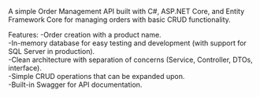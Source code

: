 A simple Order Management API built with C#, ASP.NET Core, and Entity Framework Core for managing orders with basic CRUD functionality.

Features:
-Order creation with a product name.      
-In-memory database for easy testing and development (with support for SQL Server in production).      
-Clean architecture with separation of concerns (Service, Controller, DTOs, interface).      
-Simple CRUD operations that can be expanded upon.      
-Built-in Swagger for API documentation.



